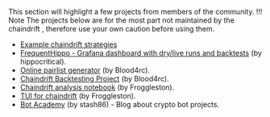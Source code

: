 This section will highlight a few projects from members of the community.
!!! Note
    The projects below are for the most part not maintained by the chaindrift , therefore use your own caution before using them.

- [Example chaindrift strategies](https://github.com/chaindrift/chaindrift-strategies/)
- [FrequentHippo - Grafana dashboard with dry/live runs and backtests](http://frequenthippo.ddns.net:3000/) (by hippocritical).
- [Online pairlist generator](https://remotepairlist.com/) (by Blood4rc).
- [Chaindrift Backtesting Project](https://strat.ninja/) (by Blood4rc).
- [Chaindrift analysis notebook](https://github.com/froggleston/chaindrift_analysis_notebook) (by Froggleston).
- [TUI for chaindrift](https://github.com/froggleston/chaindrift-frogtrade9000) (by Froggleston).
- [Bot Academy](https://botacademy.ddns.net/) (by stash86) - Blog about crypto bot projects.
